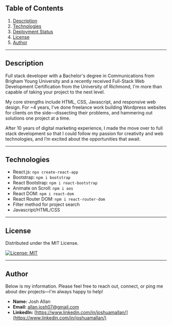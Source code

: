 ## **Table of Contents**

1. [Description](#Description)
2. [Technologies](#Technologies)
3. [Deployment Status](#Deployment-Status)
4. [License](#License)
5. [Author](#Author)

---

## Description

Full stack developer with a Bachelor's degree in Communications from Brigham Young University and a recently received Full-Stack Web Development Certification from the University of Richmond, I'm more than capable of taking your project to the next level.

My core strengths include HTML, CSS, Javascript, and responsive web design. For ~4 years, I’ve done freelance work building Wordpress websites for clients on the side—dissecting their problems, and hammering out solutions one project at a time.

After 10 years of digital marketing experience, I made the move over to full stack development so that I could follow my passion for creativity and web technologies, and I’m excited about the opportunities that await.

---

## Technologies

- React.js: `npx create-react-app`
- Bootstrap: `npm i bootstrap`
- React Bootstrap: `npm i react-bootstrap`
- Animate on Scroll: `npm i aos`
- React DOM: `npm i react-dom`
- React Router DOM: `npm i react-router-dom`
- Filter method for project search
- Javascript/HTML/CSS

---

## License

Distributed under the MIT License.

[![License: MIT](https://img.shields.io/badge/License-MIT-yellow.svg)](https://opensource.org/licenses/MIT)

---

## Author

Below is my information. Please feel free to reach out, connect, or ping me about dev projects—I'm always happy to help!

- **Name:** Josh Allan
- **Email:** [allan.josh07@gmail.com](mailto:allan.josh07@gmail.com)
- **LinkedIn:** [https://www.linkedin.com/in/joshuamallan/](https://www.linkedin.com/in/joshuamallan/)
